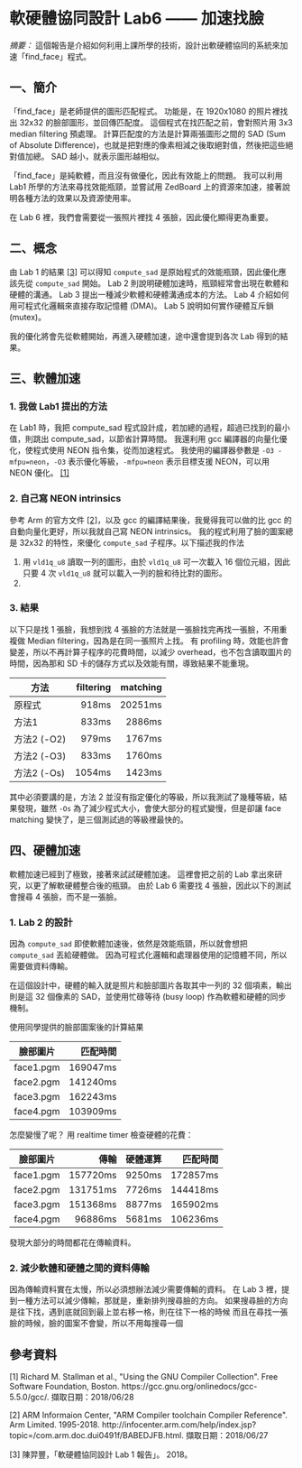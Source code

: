 # 軟硬體協同設計 Lab6 —— 加速找臉

*摘要：* 這個報告是介紹如何利用上課所學的技術，設計出軟硬體協同的系統來加速「find_face」程式。

## 一、簡介
「find_face」是老師提供的圖形匹配程式。
功能是，在 1920x1080 的照片裡找出 32x32 的臉部圖形，並回傳匹配度。
這個程式在找匹配之前，會對照片用 3x3 median filtering 預處理。
計算匹配度的方法是計算兩張圖形之間的 SAD (Sum of Absolute Difference)，也就是把對應的像素相減之後取絕對值，然後把這些絕對值加總。
SAD 越小，就表示圖形越相似。

「find_face」是純軟體，而且沒有做優化，因此有效能上的問題。
我可以利用 Lab1 所學的方法來尋找效能瓶頸，並嘗試用 ZedBoard 上的資源來加速，接著說明各種方法的效果以及資源使用率。

在 Lab 6 裡，我們會需要從一張照片裡找 4 張臉，因此優化顯得更為重要。

## 二、概念
由 Lab 1 的結果 [\[3\]](#f3) 可以得知 `compute_sad` 是原始程式的效能瓶頸，因此優化應該先從 `compute_sad` 開始。
Lab 2 則說明硬體加速時，瓶頸經常會出現在軟體和硬體的溝通。
Lab 3 提出一種減少軟體和硬體溝通成本的方法。
Lab 4 介紹如何用可程式化邏輯來直接存取記憶體 (DMA)。
Lab 5 說明如何實作硬體互斥鎖 (mutex)。

我的優化將會先從軟體開始，再進入硬體加速，途中還會提到各次 Lab 得到的結果。

## 三、軟體加速

### 1. 我做 Lab1 提出的方法
在 Lab1 時，我把 compute_sad 程式設計成，若加總的過程，超過已找到的最小值，則跳出 compute_sad，以節省計算時間。
我還利用 gcc 編譯器的向量化優化，使程式使用 NEON 指令集，從而加速程式。
我使用的編譯器參數是 `-O3 -mfpu=neon`，`-O3` 表示優化等級，`-mfpu=neon` 表示目標支援 NEON，可以用 NEON 優化。
[\[1\]](#f1)

### 2. 自己寫 NEON intrinsics
參考 Arm 的官方文件 [\[2\]](#f2)，以及 gcc 的編譯結果後，我覺得我可以做的比 gcc 的自動向量化更好，所以我就自己寫 NEON intrinsics。
我的程式利用了臉的圖案總是 32x32 的特性，來優化 `compute_sad` 子程序。以下描述我的作法
1. 用 `vld1q_u8` 讀取一列的圖形，由於 `vld1q_u8` 可一次載入 16 個位元組，因此只要 4 次 `vld1q_u8` 就可以載入一列的臉和待比對的圖形。
2. 
 
### 3. 結果
以下只是找 1 張臉，我想到找 4 張臉的方法就是一張臉找完再找一張臉，不用重複做 Median filtering，因為是在同一張照片上找。
有 profiling 時，效能也許會變差，所以不再計算子程序的花費時間，以減少 overhead，也不包含讀取圖片的時間，因為那和 SD 卡的儲存方式以及效能有關，導致結果不能重現。

| 方法        | filtering | matching |
| ----------- | ---------:| --------:|
| 原程式      |     918ms |  20251ms |
| 方法1       |     833ms |   2886ms |
| 方法2 (-O2) |     979ms |   1767ms |
| 方法2 (-O3) |     833ms |   1760ms |
| 方法2 (-Os) |    1054ms |   1423ms |

其中必須要講的是，方法 2 並沒有指定優化的等級，所以我測試了幾種等級，結果發現，雖然 `-Os` 為了減少程式大小，會使大部分的程式變慢，但是卻讓 face matching 變快了，是三個測試過的等級裡最快的。
## 四、硬體加速
軟體加速已經到了極致，接著來試試硬體加速。
這裡會把之前的 Lab 拿出來研究，以更了解軟硬體整合後的瓶頸。
由於 Lab 6 需要找 4 張臉，因此以下的測試會搜尋 4 張臉，而不是一張臉。

### 1. Lab 2 的設計
因為 `compute_sad` 即使軟體加速後，依然是效能瓶頸，所以就會想把 `compute_sad` 丟給硬體做。
因為可程式化邏輯和處理器使用的記憶體不同，所以需要做資料傳輸。

在這個設計中，硬體的輸入就是照片和臉部圖片各取其中一列的 32 個項素，輸出則是這 32 個像素的 SAD，並使用忙碌等待 (busy loop) 作為軟體和硬體的同步機制。

使用同學提供的臉部圖案後的計算結果

| 臉部圖片  | 匹配時間 |
| --------- | --------:|
| face1.pgm | 169047ms |
| face2.pgm | 141240ms |
| face3.pgm | 162243ms |
| face4.pgm | 103909ms |

怎麼變慢了呢？
用 realtime timer 檢查硬體的花費：

| 臉部圖片  | 傳輸     | 硬體運算 | 匹配時間 |
| --------- | --------:| --------:| --------:|
| face1.pgm | 157720ms |   9250ms | 172857ms |
| face2.pgm | 131751ms |   7726ms | 144418ms |
| face3.pgm | 151368ms |   8877ms | 165902ms |
| face4.pgm |  96886ms |   5681ms | 106236ms |

發現大部分的時間都花在傳輸資料。

### 2. 減少軟體和硬體之間的資料傳輸
因為傳輸資料實在太慢，所以必須想辦法減少需要傳輸的資料。
在 Lab 3 裡，提到一種方法可以減少傳輸，那就是，重新排列搜尋臉的方向。
如果搜尋臉的方向是往下找，遇到底就回到最上並右移一格，則在往下一格的時候
而且在尋找一張臉的時候，臉的圖案不會變，所以不用每搜尋一個

## 參考資料
<p id='f1'>
[1] Richard M. Stallman et al., "Using the GNU Compiler Collection".
 Free Software Foundation, Boston.
https://gcc.gnu.org/onlinedocs/gcc-5.5.0/gcc/.
擷取日期：2018/06/28
</p>
<p id='f2'>
[2] ARM Informaion Center, "ARM Compiler toolchain Compiler Reference".
Arm Limited. 1995-2018.
http://infocenter.arm.com/help/index.jsp?topic=/com.arm.doc.dui0491f/BABEDJFB.html.
擷取日期：2018/06/27
</p>
<p id='f3'>
[3] 陳羿豐，「軟硬體協同設計 Lab 1 報告」。
2018。
</p>
